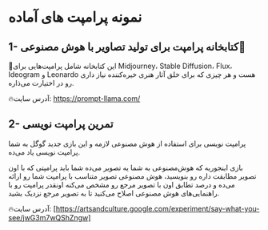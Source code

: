 # نمونه پرامپت های آماده
## 1- کتابخانه پرامپت‌ برای تولید تصاویر با هوش مصنوعی🌟

🚨این کتابخانه شامل پرامپت‌هایی برای Midjourney، Stable Diffusion، Flux، Ideogram و Leonardo هست و هر چیزی که برای خلق آثار هنری خیره‌کننده نیاز داری رو در اختیارت می‌ذاره.

🔥آدرس سایت: https://prompt-llama.com/

## 2- تمرین پرامپت نویسی
پرامپت نویسی برای استفاده از هوش مصنوعی لازمه و این بازی جدید گوگل به شما پرامپت نویسی یاد می‌ده.

بازی اینجوریه که هوش‌مصنوعی به شما یه تصویر می‌ده شما باید پرامپتی که با اون تصویر مطابقت داره رو بنويسيد، هوش مصنوعی تصویر متناسب با پرامپت شما رو ارائه می‌ده و درصد تطابق اون با تصویر مرجع رو مشخص می‌کنه اونقدر پرامپت رو با راهنمایی‌های هوش مصنوعی اصلاح می‌کنید تا به تصویر مرجع نزدیک بشید.

🔥آدرس سایت: [https://artsandculture.google.com/experiment/say-what-you-see/jwG3m7wQShZngw]

